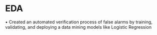 # EDA

•	Created an automated verification process of false alarms by training, validating, and deploying a data mining models like Logistic Regression
